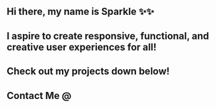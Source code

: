 ## Hi there, my name is Sparkle ✨✨
## I aspire to create responsive, functional, and creative user experiences for all!
## Check out my projects down below!

## Contact Me @  

<!--
**Sparkle-Biswas/Sparkle-Biswas** is a ✨ _special_ ✨ repository because its `README.md` (this file) appears on your GitHub profile.

Here are some ideas to get you started:

- 🔭 I’m currently working on ...
- 🌱 I’m currently learning ...
- 👯 I’m looking to collaborate on ...
- 🤔 I’m looking for help with ...
- 💬 Ask me about ...
- 📫 How to reach me: ...
- 😄 Pronouns: ...
- ⚡ Fun fact: ...
-->
